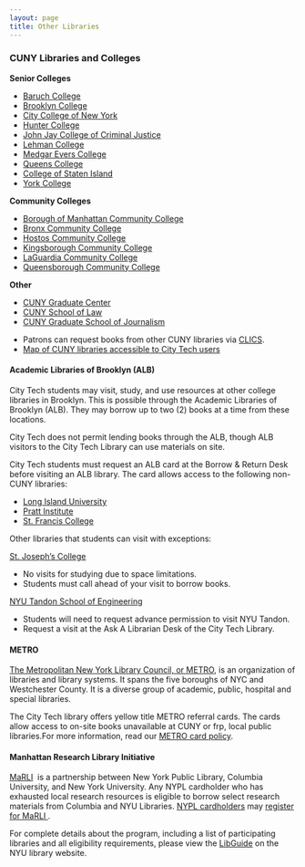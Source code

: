 ```yaml
--- 
layout: page
title: Other Libraries
--- 
```

<div class="card-group">
  <div class="card card-default">
    <div class="card-heading">
      <h3 class="card-title">
        <strong>CUNY Libraries and Colleges</strong>
      </h3>
    </div>
      <div class="card-body">
        <div class="row">
      <div class="col-md-4">
      <strong>Senior Colleges</strong>
<ul>
<li><a href="https://library.baruch.cuny.edu/" target="_blank" >Baruch College</a></li>
<li><a href="http://academic.brooklyn.cuny.edu/library/" target="_blank" >Brooklyn College</a></li>
<li><a href="http://www.ccny.cuny.edu/library/" target="_blank" >City College of New York</a></li>
<li><a href="http://library.hunter.cuny.edu/" target="_blank" >Hunter College</a></li>
<li><a href="http://www.lib.jjay.cuny.edu/" target="_blank" >John Jay College of Criminal Justice</a></li>
<li><a href="https://www.lehman.edu/library/" target="_blank" >Lehman College</a></li>
<li><a href="http://www.mec.cuny.edu/library" target="_blank" >Medgar Evers College</a></li>
<li><a href="http://www.qc.edu/Library/index.html" target="_blank" >Queens College</a></li>
<li><a href="http://www.library.csi.cuny.edu/" target="_blank" >College of Staten Island</a></li>
<li><a href="http://www.york.cuny.edu/library/" target="_blank" >York College</a></li></ul></li></ul>
      </div>
      <div class="col-md-4">
      <strong>Community Colleges</strong><ul>
<li><a href="http://lib1.bmcc.cuny.edu/lib/" target="_blank" >Borough of Manhattan Community College</a></li>
<li><a href="http://www.bcc.cuny.edu/library/" target="_blank" >Bronx Community College</a></li>
<li><a href="http://www.hostos.cuny.edu/library/index.htm" target="_blank" >Hostos Community College</a></li>
<li><a href="https://www.kbcc.cuny.edu/kcclibrary/Homepage.html" target="_blank" >Kingsborough Community College</a></li>
<li><a href="http://www.lagcc.cuny.edu/library/" target="_blank" >LaGuardia Community College</a></li>
<li><a href="http://www.qcc.cuny.edu/library/" target="_blank" >Queensborough Community College</a></li></ul></li></ul>
      </div>
      <div class="col-md-4">
      <strong>Other</strong><ul><li><a href="http://library.gc.cuny.edu/" target="_blank" >CUNY Graduate Center</a></li>
<li><a href="http://www.law.cuny.edu/library/" target="_blank" >CUNY School of Law</a></li>
<li><a href="http://www.journalism.cuny.edu/research-center/" target="_blank" >CUNY Graduate School of Journalism</font></a></li></ul>
      </div> 
        </div>
<div class="col-md-12">
<ul>
<li>Patrons can request books from other CUNY libraries via <a href="https://library.citytech.cuny.edu/help/how/clics.php" >CLICS</a>.</li>
<li><a href="https://kokomoto.carto.com/builder/7f1a1151-7e8e-4044-aab4-b068d2c6695b/embed" >Map of CUNY libraries accessible to City Tech users</a></li>
</ul>
</div>
      </div>
    </div>

  </div>
</div> 

 <div class="card-group">
  <div class="card card-default">
    <div class="card-heading">
      <h4 class="card-title">
        <strong>Academic Libraries of Brooklyn (ALB)</strong>
      </h4>
    </div>
      <div class="card-body">
      <p>City Tech students may visit, study, and use resources at other college libraries in Brooklyn. This is possible through the Academic Libraries of Brooklyn (ALB). They may borrow up to two (2) books at a time from these locations.</p>
      <p>City Tech does not permit lending books through the ALB, though ALB visitors to the City Tech Library can use materials on site.</p>
      <p>City Tech students must request an ALB card at the Borrow & Return Desk before visiting an ALB library. The card allows access to the following non-CUNY libraries:</p>
      <ul>
      <li><a href="https://www.liu.edu/Brooklyn/Brooklyn-Campus-Library" >Long Island University</a></li>
      <li><a href="http://library.pratt.edu/" >Pratt Institute</a></li>
      <li><a href="http://library.sfc.edu/" >St. Francis College</a></li>
      </ul>
      <p>Other libraries that students can visit with exceptions:</p>
      <p><a href="https://www.sjcny.edu/libraries" >St. Joseph’s College</a>
      <ul>
      <li>No visits for studying due to space limitations.</li>
      <li>Students must call ahead of your visit to borrow books.</li>
      </ul>
      </p>
      <p><a href="https://library.nyu.edu/locations/bern-dibner-library/" >NYU Tandon School of Engineering</a>
      <ul>
      <li>Students will need to request advance permission to visit NYU Tandon.</li>
      <li>Request a visit at the Ask A Librarian Desk of the City Tech Library.</li>
      </ul>
      </p>
      </div>
    </div>
  </div>
</div> 
 <div class="card-group">
  <div class="card card-default">
    <div class="card-heading">
      <h4 class="card-title">
        <strong>METRO</strong>
      </h4>
    </div>
      <div class="card-body"><p><a href="http://www.metro.org/" target="_blank" >The Metropolitan New York Library Council, or METRO</a>, is an organization of libraries and library systems. It spans the five boroughs of NYC and Westchester County. It is a diverse group of academic, public, hospital and special libraries.</p>
<p>The City Tech library offers yellow title METRO referral cards. The cards allow access to on-site books unavailable at CUNY or frp, local public libraries.For more information, read our&nbsp;<a href="http://library.citytech.cuny.edu/policies/access/metrocard.php" https://library.nyu.edu/locations/bern-dibner-library/>METRO card policy</a>.</p></div>
    </div>
  </div>
</div> 
 <div class="card-group">
  <div class="card card-default">
    <div class="card-heading">
      <h4 class="card-title">
        <strong>Manhattan Research Library Initiative</strong>
      </h4>
    </div>
      <div class="card-body"><p><a href="http://www.nypl.org/help/finding-things/MaRLI" target="_blank" >MaRLI</a>&nbsp; is a partnership between New York Public Library, Columbia University, and New York University. Any NYPL cardholder who has exhausted local research resources is eligible to borrow select research materials from Columbia and NYU Libraries. <a href="http://www.nypl.org/help/library-card" target="_blank" >NYPL cardholders</a> may <a href="http://www.nypl.org/MaRLI-application" target="_blank" >register for MaRLI&nbsp;</a>.</p>
<p>For complete details about the program, including a list of participating libraries and all eligibility requirements, please view the&nbsp;<a href="http://marli.libguides.com/content.php?pid=194135&amp;sid=1627106" target="_blank" >LibGuide</a>&nbsp;on the NYU library website.</p>
</div>
    </div>
  </div>
</div> 
